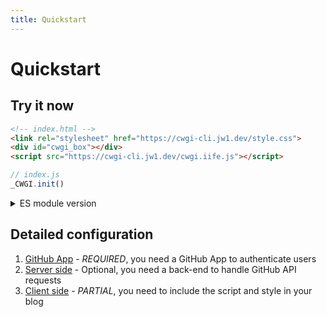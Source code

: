 ```yaml
---
title: Quickstart
---
```


# Quickstart

## Try it now
```html
<!-- index.html -->
<link rel="stylesheet" href="https://cwgi-cli.jw1.dev/style.css">
<div id="cwgi_box"></div>
<script src="https://cwgi-cli.jw1.dev/cwgi.iife.js"></script>
```

```js
// index.js
_CWGI.init()
```

<details>
<summary>ES module version</summary>

```html
<!-- index.html -->
<link rel="stylesheet" href="https://cwgi-cli.jw1.dev/style.css">
<div id="cwgi_box"></div>
```

```js
// index.js

// you can use it just like this or download it to your project and import it
import {init} from 'https://cwgi-cli.jw1.dev/cwgi.js'

init()
```

</details>

## Detailed configuration

1. [GitHub App](/github-app) - _REQUIRED_, you need a GitHub App to authenticate users
2. [Server side](/server-side) - Optional, you need a back-end to handle GitHub API requests
3. [Client side](/client-side) - _PARTIAL_, you need to include the script and style in your blog